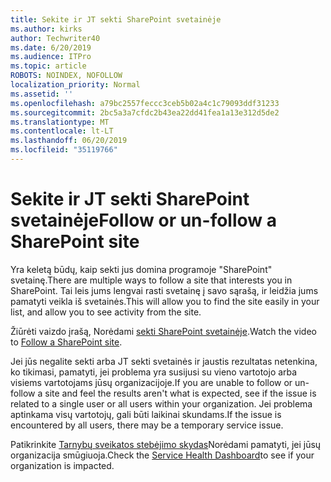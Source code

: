 ```yaml
---
title: Sekite ir JT sekti SharePoint svetainėje
ms.author: kirks
author: Techwriter40
ms.date: 6/20/2019
ms.audience: ITPro
ms.topic: article
ROBOTS: NOINDEX, NOFOLLOW
localization_priority: Normal
ms.assetid: ''
ms.openlocfilehash: a79bc2557feccc3ceb5b02a4c1c79093ddf31233
ms.sourcegitcommit: 2bc5a3a7cfdc2b43ea22dd41fea1a13e312d5de2
ms.translationtype: MT
ms.contentlocale: lt-LT
ms.lasthandoff: 06/20/2019
ms.locfileid: "35119766"
---
```

# <a name="follow-or-un-follow-a-sharepoint-site"></a><span data-ttu-id="b7c1e-102">Sekite ir JT sekti SharePoint svetainėje</span><span class="sxs-lookup"><span data-stu-id="b7c1e-102">Follow or un-follow a SharePoint site</span></span>

<span data-ttu-id="b7c1e-103">Yra keletą būdų, kaip sekti jus domina programoje "SharePoint" svetainę.</span><span class="sxs-lookup"><span data-stu-id="b7c1e-103">There are multiple ways to follow a site that interests you in SharePoint.</span></span> <span data-ttu-id="b7c1e-104">Tai leis jums lengvai rasti svetainę į savo sąrašą, ir leidžia jums pamatyti veikla iš svetainės.</span><span class="sxs-lookup"><span data-stu-id="b7c1e-104">This will allow you to find the site easily in your list, and allow you to see activity from the site.</span></span> 

<span data-ttu-id="b7c1e-105">Žiūrėti vaizdo įrašą, Norėdami [sekti SharePoint svetainėje](https://support.office.com/en-us/article/Video-Follow-a-SharePoint-site-33DB6FA5-9528-45D7-BCC7-F9C1FAAACAE0).</span><span class="sxs-lookup"><span data-stu-id="b7c1e-105">Watch the video to [Follow a SharePoint site](https://support.office.com/en-us/article/Video-Follow-a-SharePoint-site-33DB6FA5-9528-45D7-BCC7-F9C1FAAACAE0).</span></span> 

<span data-ttu-id="b7c1e-106">Jei jūs negalite sekti arba JT sekti svetainės ir jaustis rezultatas netenkina, ko tikimasi, pamatyti, jei problema yra susijusi su vieno vartotojo arba visiems vartotojams jūsų organizacijoje.</span><span class="sxs-lookup"><span data-stu-id="b7c1e-106">If you are unable to follow or un-follow a site and feel the results aren't what is expected, see if the issue is related to a single user or all users within your organization.</span></span> <span data-ttu-id="b7c1e-107">Jei problema aptinkama visų vartotojų, gali būti laikinai skundams.</span><span class="sxs-lookup"><span data-stu-id="b7c1e-107">If the issue is encountered by all users, there may be a temporary service issue.</span></span> 

<span data-ttu-id="b7c1e-108">Patikrinkite [Tarnybų sveikatos stebėjimo skydas](https://admin.microsoft.com/AdminPortal/Home#/servicehealth)Norėdami pamatyti, jei jūsų organizacija smūgiuoja.</span><span class="sxs-lookup"><span data-stu-id="b7c1e-108">Check the [Service Health Dashboard](https://admin.microsoft.com/AdminPortal/Home#/servicehealth)to see if your organization is impacted.</span></span>
